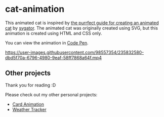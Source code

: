 # cat-animation

This animated cat is inspired by [the purrfect guide for creating an animated cat](https://www.svgator.com/blog/how-to-create-an-animated-cat/) by [svgator](https://youtube.com/@SVGator). The animated cat was originally created using SVG, but this animation is created using HTML and CSS only. 

You can view the animation in [Code Pen](https://codepen.io/Abdullah1tani/pen/mdzGjwq).

https://user-images.githubusercontent.com/98557354/235832580-dbd5f70a-6796-4980-9eaf-58ff7868a64f.mp4

## Other projects
Thank you for reading :D

Please check out my other personal projects:
- [Card Animation](https://github.com/Abdullah1tani/card-animation)
- [Weather Tracker](https://github.com/Abdullah1tani/WeatherProject)
